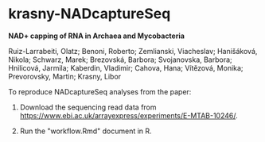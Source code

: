 # krasny-NADcaptureSeq

**NAD+ capping of RNA in Archaea and Mycobacteria**

Ruiz-Larrabeiti, Olatz; Benoni, Roberto; Zemlianski, Viacheslav; Hanišáková, Nikola; Schwarz, Marek; Brezovská, Barbora; Svojanovska, Barbora; Hnilicová, Jarmila; Kaberdin, Vladimir; Cahova, Hana; Vítězová, Monika; Prevorovsky, Martin; Krasny, Libor

To reproduce NADcaptureSeq analyses from the paper:

1) Download the sequencing read data from https://www.ebi.ac.uk/arrayexpress/experiments/E-MTAB-10246/.

2) Run the "workflow.Rmd" document in R.
